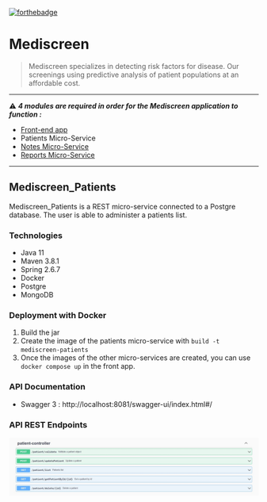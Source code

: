 [![forthebadge](https://forthebadge.com/images/badges/made-with-java.svg)](https://forthebadge.com) 

# Mediscreen
> Mediscreen specializes in detecting risk factors for disease. Our screenings using predictive analysis of patient populations at an affordable cost.
***
:warning: ***4 modules are required in order for the Mediscreen application to function :***
- [Front-end app](https://github.com/gwnll/Mediscreen_Front)
- Patients Micro-Service
- [Notes Micro-Service](https://github.com/gwnll/Mediscreen_Notes)
- [Reports Micro-Service](https://github.com/gwnll/Mediscreen_Reports)
***
## Mediscreen_Patients
Mediscreen_Patients is a REST micro-service connected to a Postgre database. The user is able to administer a patients list.

### Technologies
- Java 11
- Maven 3.8.1
- Spring 2.6.7
- Docker
- Postgre
- MongoDB

### Deployment with Docker
1) Build the jar
2) Create the image of the patients micro-service with ``build -t mediscreen-patients``
3) Once the images of the other micro-services are created, you can use ``docker compose up`` in the front app.

### API Documentation
- Swagger 3 : http://localhost:8081/swagger-ui/index.html#/

### API REST Endpoints
![API REST Endpoints](https://github.com/gwnll/Mediscreen_Patients/blob/main/patient-controller.jpg)
